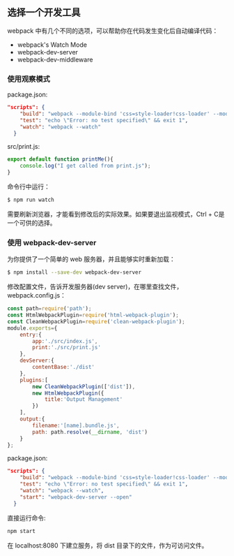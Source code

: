 ## 选择一个开发工具
webpack 中有几个不同的选项，可以帮助你在代码发生变化后自动编译代码：
+ webpack's Watch Mode
+ webpack-dev-server
+ webpack-dev-middleware
### 使用观察模式
package.json:
```json
"scripts": {
    "build": "webpack --module-bind 'css=style-loader!css-loader' --module-bind file-loader",
    "test": "echo \"Error: no test specified\" && exit 1",
    "watch": "webpack --watch"
  }
```  
src/print.js:
```js
export default function printMe(){
	console.log("I get called from print.js");
}
```
命令行中运行：
```bash
$ npm run watch
```
需要刷新浏览器，才能看到修改后的实际效果。如果要退出监视模式，Ctrl + C是一个可供的选择。
### 使用 webpack-dev-server
为你提供了一个简单的 web 服务器，并且能够实时重新加载：
```bash
$ npm install --save-dev webpack-dev-server
```
修改配置文件，告诉开发服务器(dev server)，在哪里查找文件，webpack.config.js：
```js
const path=require('path');
const HtmlWebpackPlugin=require('html-webpack-plugin');
const CleanWebpackPlugin=require('clean-webpack-plugin');
module.exports={
	entry:{
		app:'./src/index.js',
		print:'./src/print.js'
	},
	devServer:{
		contentBase:'./dist'
	},
	plugins:[
		new CleanWebpackPlugin(['dist']),
		new HtmlWebpackPlugin({
			title:'Output Management'
		})
	],
	output:{
		filename:'[name].bundle.js',
		path: path.resolve(__dirname, 'dist')
	}
};
```
package.json:
```json
"scripts": {
    "build": "webpack --module-bind 'css=style-loader!css-loader' --module-bind file-loader",
    "test": "echo \"Error: no test specified\" && exit 1",
    "watch": "webpack --watch",
    "start": "webpack-dev-server --open"
  }
```
直接运行命令:
```bash
npm start
```
在 localhost:8080 下建立服务，将 dist 目录下的文件，作为可访问文件。

